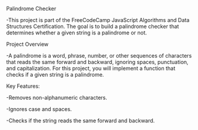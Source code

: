 Palindrome Checker

-This project is part of the FreeCodeCamp JavaScript Algorithms and Data Structures Certification. The goal is to build a palindrome checker that determines whether a given string is a palindrome or not.


Project Overview

-A palindrome is a word, phrase, number, or other sequences of characters that reads the same forward and backward, ignoring spaces, punctuation, and capitalization. For this project, you will implement a function that checks if a given string is a palindrome.


Key Features:

-Removes non-alphanumeric characters.


-Ignores case and spaces.

-Checks if the string reads the same forward and backward.
